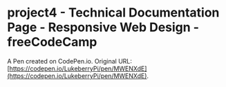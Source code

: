 # project4 - Technical Documentation Page - Responsive Web Design - freeCodeCamp

A Pen created on CodePen.io. Original URL: [https://codepen.io/LukeberryPi/pen/MWENXdE](https://codepen.io/LukeberryPi/pen/MWENXdE).


